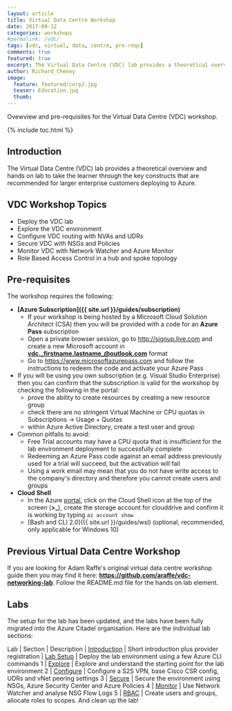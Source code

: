 ```yaml
---
layout: article
title: Virtual Data Centre Workshop
date: 2017-09-12
categories: workshops
#permalink: /vdc/
tags: [vdc, virtual, data, centre, pre-reqs]
comments: true
featured: true
excerpt: The Virtual Data Centre (VDC) lab provides a theoretical overview and hands on lab to take the learner through the key constructs that are recommended for larger enterprise customers deploying to Azure.     
author: Richard_Cheney
image:
  feature: featured/corp2.jpg
  teaser: Education.jpg
  thumb: 
---
```

Ovewview and pre-requisites for the Virtual Data Centre (VDC) workshop.

{% include toc.html %}

## Introduction

The Virtual Data Centre (VDC) lab provides a theoretical overview and hands on lab to take the learner through the key constructs that are recommended for larger enterprise customers deploying to Azure.

## VDC Workshop Topics

* Deploy the VDC lab
* Explore the VDC environment
* Configure VDC routing with NVAs and UDRs
* Secure VDC with NSGs and Policies
* Monitor VDC with Network Watcher and Azure Monitor
* Role Based Access Control in a hub and spoke topology

## Pre-requisites

The workshop requires the following:

* **[Azure Subscription]({{ site.url }}/guides/subscription)**
    * If your workshop is being hosted by a Microsoft Cloud Solution Architect (CSA) then you will be provided with a code for an **Azure Pass** subscription
    * Open a private browser session, go to <http://signup.live.com> and create a new  Microsoft account in  **vdc._firstname.lastname_@outlook.com** format
    * Go to <https://www.microsoftazurepass.com> and follow the instructions to redeem the code and activate your Azure Pass
* If you will be using you own subscription (e.g. Visual Studio Enterprise) then you can confirm that the subscription is valid for the workshop by checking the following in the portal:
    * prove the ability to create resources by creating a new resource group
    * check there are no stringent Virtual Machine or CPU quotas in Subscriptions -> Usage + Quotas
    * within Azure Active Directory, create a test user and group
* Common pitfalls to avoid:
    * Free Trial accounts may have a CPU quota that is insufficient for the lab environment deployment to successfully complete
    * Redeeming an Azure Pass code against an email address previously used for a trial will succeed, but the activation will fail
    * Using a work email may mean that you do not have write access to the company's directory and therefore you cannot create users and groups
* **Cloud Shell**
    * In the Azure [portal](https://portal.azure.com), click on the Cloud Shell icon at the top of the screen (**>_**), create the storage account for clouddrive and confirm it is working by typing ```az account show```
    * [Bash and CLI 2.0]({{ site.url }}/guides/wsl) (optional, recommended, only applicable for Windows 10)

## Previous Virtual Data Centre Workshop

If you are looking for Adam Raffe's original virtual data centre workshop guide then you may find it here:
**<https://github.com/araffe/vdc-networking-lab>**.  Follow the README.md file for the hands on lab element.

## Labs

The setup for the lab has been updated, and the labs have been fully migrated into the Azure Citadel organisation.  Here are the individual lab sections:

Lab | Section | Description
| [Introduction](/workshops/vdc/intro/) | Short introduction plus provider registration
| [Lab Setup](/workshops/vdc/setup/) | Deploy the lab environment using a few Azure CLI commands
1 | [Explore](/workshops/vdc/lab1/) | Explore and understand the starting point for the lab environment
2 | [Configure](/workshops/vdc/lab2) | Configure a S2S VPN, base Cisco CSR config, UDRs and vNet peering settings
3 | [Secure](/workshops/vdc/lab3) | Secure the environment using NSGs, Azure Security Center and Azure Policies
4 | [Monitor](/workshops/vdc/lab4) | Use Network Watcher and analyse NSG Flow Logs
5 | [RBAC](/workshops/vdc/lab5) | Create users and groups, allocate roles to scopes.  And clean up the lab!
